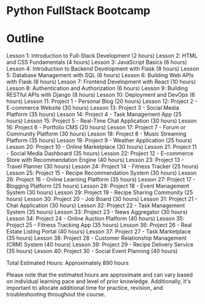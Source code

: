 # Python FullStack Bootcamp


Outline
=======
Lesson 1: Introduction to Full-Stack Development (2 hours)
Lesson 2: HTML and CSS Fundamentals (4 hours)
Lesson 3: JavaScript Basics (6 hours)
Lesson 4: Introduction to Backend Development with Flask (8 hours)
Lesson 5: Database Management with SQL (6 hours)
Lesson 6: Building Web APIs with Flask (8 hours)
Lesson 7: Frontend Development with React (10 hours)
Lesson 8: Authentication and Authorization (6 hours)
Lesson 9: Building RESTful APIs with Django (8 hours)
Lesson 10: Deployment and DevOps (6 hours)
Lesson 11: Project 1 - Personal Blog (20 hours)
Lesson 12: Project 2 - E-commerce Website (30 hours)
Lesson 13: Project 3 - Social Media Platform (35 hours)
Lesson 14: Project 4 - Task Management App (25 hours)
Lesson 15: Project 5 - Real-Time Chat Application (30 hours)
Lesson 16: Project 6 - Portfolio CMS (20 hours)
Lesson 17: Project 7 - Forum or Community Platform (30 hours)
Lesson 18: Project 8 - Music Streaming Platform (35 hours)
Lesson 19: Project 9 - Weather Application (25 hours)
Lesson 20: Project 10 - Online Marketplace (30 hours)
Lesson 21: Project 11 - Social Media Dashboard (35 hours)
Lesson 22: Project 12 - E-commerce Store with Recommendation Engine (40 hours)
Lesson 23: Project 13 - Travel Planner (30 hours)
Lesson 24: Project 14 - Fitness Tracker (25 hours)
Lesson 25: Project 15 - Recipe Recommendation System (30 hours)
Lesson 26: Project 16 - Online Learning Platform (35 hours)
Lesson 27: Project 17 - Blogging Platform (25 hours)
Lesson 28: Project 18 - Event Management System (30 hours)
Lesson 29: Project 19 - Recipe Sharing Community (25 hours)
Lesson 30: Project 20 - Job Board (30 hours)
Lesson 31: Project 21 - Chat Application (30 hours)
Lesson 32: Project 22 - Task Management System (35 hours)
Lesson 33: Project 23 - News Aggregator (30 hours)
Lesson 34: Project 24 - Online Auction Platform (40 hours)
Lesson 35: Project 25 - Fitness Tracking App (35 hours)
Lesson 36: Project 26 - Real Estate Listing Portal (40 hours)
Lesson 37: Project 27 - Task Marketplace (35 hours)
Lesson 38: Project 28 - Customer Relationship Management (CRM) System (40 hours)
Lesson 39: Project 29 - Recipe Delivery Service (35 hours)
Lesson 40: Project 30 - Social Event Planning (40 hours)

Total Estimated Hours: Approximately 890 hours

Please note that the estimated hours are approximate and can vary based on individual learning pace and level of prior knowledge. Additionally, it's important to allocate additional time for practice, revision, and troubleshooting throughout the course.